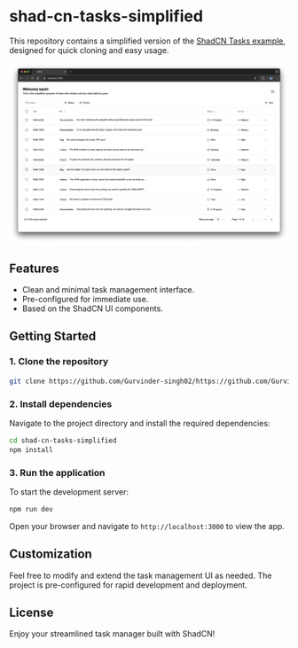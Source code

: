 # shad-cn-tasks-simplified

This repository contains a simplified version of the [ShadCN Tasks example](https://ui.shadcn.com/examples/tasks), designed for quick cloning and easy usage.

![alt text](./ss.png)


## Features

- Clean and minimal task management interface.
- Pre-configured for immediate use.
- Based on the ShadCN UI components.

## Getting Started

### 1. Clone the repository

```bash
git clone https://github.com/Gurvinder-singh02/https://github.com/Gurvinder-Singh02/shad-cn-tasks-simplified.git
```

### 2. Install dependencies

Navigate to the project directory and install the required dependencies:

```bash
cd shad-cn-tasks-simplified
npm install
```

### 3. Run the application

To start the development server:

```bash
npm run dev
```

Open your browser and navigate to `http://localhost:3000` to view the app.

## Customization

Feel free to modify and extend the task management UI as needed. The project is pre-configured for rapid development and deployment.

## License


Enjoy your streamlined task manager built with ShadCN!